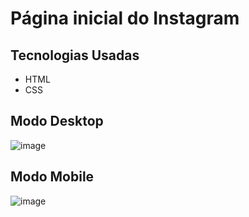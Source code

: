# Página inicial do Instagram 

## Tecnologias Usadas
- HTML
- CSS


## Modo Desktop
![image](![image](https://user-images.githubusercontent.com/76567965/129459322-a67b74c1-7e5c-4ea3-9225-ea12bd9454bb.png)
)


## Modo Mobile

![image](![image](https://user-images.githubusercontent.com/76567965/129459445-419fedbc-e958-4109-8810-7ab2ade48d1f.png)
)


